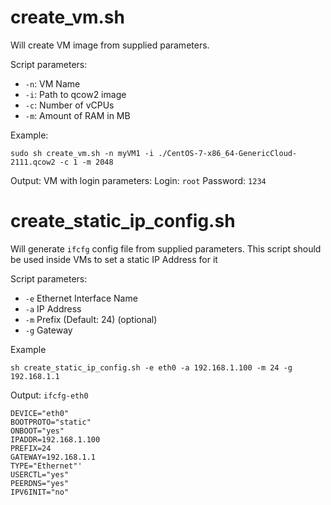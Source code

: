 # create_vm.sh
Will create VM image from supplied parameters.


Script parameters:
- `-n`: VM Name
- `-i`: Path to qcow2 image
- `-c`: Number of vCPUs
- `-m`: Amount of RAM in MB

Example:

```
sudo sh create_vm.sh -n myVM1 -i ./CentOS-7-x86_64-GenericCloud-2111.qcow2 -c 1 -m 2048
```
Output:
VM with login parameters:
Login: `root`
Password: `1234`

# create_static_ip_config.sh
Will generate `ifcfg` config file from supplied parameters.
This script should be used inside VMs to set a static IP Address for it

Script parameters:
- `-e` Ethernet Interface Name
- `-a` IP Address
- `-m` Prefix (Default: 24) (optional)
- `-g` Gateway

Example
```
sh create_static_ip_config.sh -e eth0 -a 192.168.1.100 -m 24 -g 192.168.1.1
```

Output: `ifcfg-eth0`
```
DEVICE="eth0"
BOOTPROTO="static"
ONBOOT="yes"
IPADDR=192.168.1.100
PREFIX=24
GATEWAY=192.168.1.1
TYPE="Ethernet"'
USERCTL="yes"
PEERDNS="yes"
IPV6INIT="no"
```